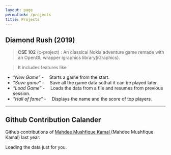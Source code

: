 ```yaml
---
layout: page
permalink: /projects
title: Projects
---
```

## Diamond Rush (2019)

> **CSE 102** (c-project) : An classical Nokia adventure game remade with an OpenGL wrapper igraphics library(iGraphics). 

> It includes features like 
- *“New Game”* - &emsp;Starts a game from the start.
- *“Save game”* - &emsp;Save all the game data sothat it can be played later.
- *“Load Game”* - &emsp;Loads the data from a file and resumes from previous session.
- *“Hall of fame”* - &emsp;Displays the name and the score of top players. 



<head>
<!-- Include the library. -->
<script src="https://unpkg.com/github-calendar@latest/dist/github-calendar.min.js"> </script>
<link rel="stylesheet" href="https://unpkg.com/github-calendar@latest/dist/github-calendar-responsive.css"/>
</head>

<style>
.contrib-number {
    color: inherit;
}
</style>

---
## Github Contribution Calander

Github contributions of <a href="https://github.com/MahdeeMushfiqueKamal">Mahdee Mushfique Kamal </a> (Mahdee Mushfique Kamal)  last year: 

<div class="calendar">
    <!-- Loading stuff -->
    Loading the data just for you.
</div>

<script>
  // or enable responsive functionality:
  GitHubCalendar(".calendar", "MahdeeMushfiqueKamal", { responsive: true });
</script>